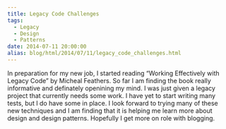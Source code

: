 ```yaml
---
title: Legacy Code Challenges
tags:
  - Legacy
  - Design
  - Patterns
date: 2014-07-11 20:00:00
alias: blog/html/2014/07/11/legacy_code_challenges.html
---
```


In preparation for my new job, I started reading “Working Effectively with Legacy Code” by Micheal Feathers. So far I am finding the book really informative and definately openining my mind. I was just given a legacy project that currently needs some work. I have yet to start writing many tests, but I do have some in place. I look forward to trying many of these new techniques and I am finding that it is helping me learn more about design and design patterns. Hopefully I get more on role with blogging.